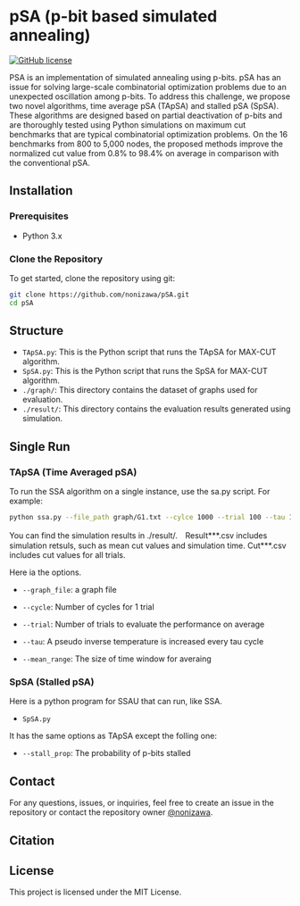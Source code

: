 # pSA (p-bit based simulated annealing)

[![GitHub license](https://img.shields.io/github/license/nonizawa/pSA)](https://github.com/nonizawa/pSA/blob/main/LICENSE)

PSA is an implementation of simulated annealing using p-bits. pSA has an issue for solving large-scale combinatorial optimization problems due to an unexpected oscillation among p-bits. To address this challenge, we propose two novel algorithms, time average pSA (TApSA) and stalled pSA (SpSA). These algorithms are designed based on partial deactivation of p-bits and are thoroughly tested using Python simulations on maximum cut benchmarks that are typical combinatorial optimization problems. On the 16 benchmarks from 800 to 5,000 nodes, the proposed methods improve the normalized cut value from 0.8% to 98.4% on average in comparison with the conventional pSA.

## Installation

### Prerequisites

- Python 3.x

### Clone the Repository

To get started, clone the repository using git:

```sh
git clone https://github.com/nonizawa/pSA.git
cd pSA
```

## Structure

- `TApSA.py`: This is the Python script that runs the TApSA for MAX-CUT algorithm.
- `SpSA.py`: This is the Python script that runs the SpSA for MAX-CUT algorithm.
- `./graph/`: This directory contains the dataset of graphs used for evaluation.
- `./result/`: This directory contains the evaluation results generated using simulation.

## Single Run

### TApSA (Time Averaged pSA)

To run the SSA algorithm on a single instance, use the sa.py script. For example:

```sh
python ssa.py --file_path graph/G1.txt --cylce 1000 --trial 100 --tau 1 --param 1
```
You can find the simulation results in ./result/.　Result***.csv includes simulation retsuls, such as mean cut values and simulation time. Cut***.csv includes cut values for all trials.

Here ia the options.

- `--graph_file`: a graph file

- `--cycle`: Number of cycles for 1 trial

- `--trial`: Number of trials to evaluate the performance on average

- `--tau`:  A pseudo inverse temperature is increased every tau cycle

- `--mean_range`: The size of time window for averaing 

### SpSA (Stalled pSA)

Here is a python program for SSAU that can run, like SSA.
- `SpSA.py`

It has the same options as TApSA except the folling one:

- `--stall_prop`: The probability of p-bits stalled

## Contact

For any questions, issues, or inquiries, feel free to create an issue in the repository or contact the repository owner [@nonizawa](https://github.com/nonizawa).

## Citation

## License

This project is licensed under the MIT License.
